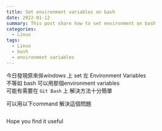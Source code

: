 ```yaml
---
title: Set environment variables on bash
date: 2022-01-12
summary: This post share how to set environment on bash
categories:
  - Linux
tags:
  - Linux
  - bash
  - environment variables
---
```

今日發現原來係windows 上 set 左 Environment Variables  
不等如 bash 可以用那個environment variables  
可能有需要在 `Git Bash` 上
解決方法十分簡單

可以用以下command 解決這個問題

```bash

```

Hope you find it useful